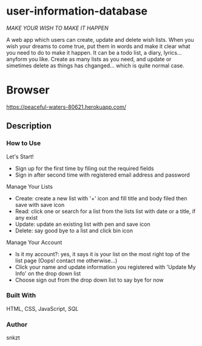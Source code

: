 # user-information-database
*MAKE YOUR WISH TO MAKE IT HAPPEN*

A web app which users can create, update and delete wish lists.
When you wish your dreams to come true, put them in words and make it clear what you need to do to make it happen.
It can be a todo list, a diary, lyrics... anyform you like.
Create as many lists as you need, and update or simetimes delete as things has chganged... which is quite normal case.

# Browser
https://peaceful-waters-80621.herokuapp.com/

## Description
### How to Use
Let's Start!
  - Sign up for the first time by filing out the required fields
  - Sign in after second time with registered email address and password

Manage Your Lists
  - Create: create a new list with '+' icon and fill title and body filed then save with save icon
  - Read: click one or search for a list from the lists list with date or a title, if any exist 
  - Update: update an existing list with pen and save icon 
  - Delete: say good bye to a list and click bin icon

Manage Your Account
  - Is it my account?: yes, it says it is your list on the most right top of the list page (Oops! contact me otherwise...)
  - Click your name and update information you registered with 'Update My Info' on the drop down list 
  - Choose sign out from the drop down list to say bye for now

### Built With
HTML, CSS, JavaScript, *SQL*

### Author
snkzt